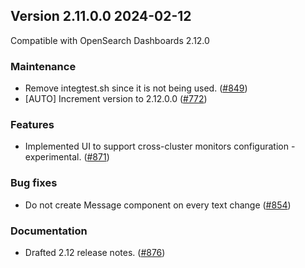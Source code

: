 ## Version 2.11.0.0 2024-02-12
Compatible with OpenSearch Dashboards 2.12.0

### Maintenance
* Remove integtest.sh since it is not being used. ([#849](https://github.com/opensearch-project/alerting-dashboards-plugin/pull/849))
* [AUTO] Increment version to 2.12.0.0 ([#772](https://github.com/opensearch-project/alerting-dashboards-plugin/pull/772))

### Features
* Implemented UI to support cross-cluster monitors configuration - experimental. ([#871](https://github.com/opensearch-project/alerting-dashboards-plugin/pull/871))

### Bug fixes
* Do not create Message component on every text change ([#854](https://github.com/opensearch-project/alerting-dashboards-plugin/pull/854))

### Documentation
* Drafted 2.12 release notes. ([#876](https://github.com/opensearch-project/alerting-dashboards-plugin/pull/876))